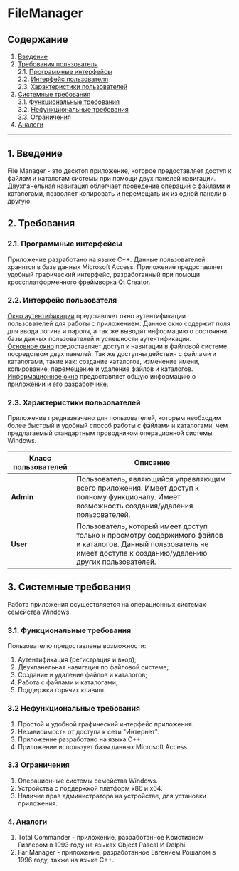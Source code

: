# FileManager

## Содержание
1. [Введение](#1)
1. [Требования пользователя](#2)  
    2.1. [Программные интерфейсы](#2.1)  
    2.2. [Интерфейс пользователя](#2.2)  
    2.3. [Характеристики пользователей](#2.3)
1. [Системные требования](#3)  
    3.1. [Функциональные требования](#3.1)  
    3.2. [Нефункциональные требования](#3.2)     
    3.3. [Ограничения](#3.3)  
 1. [Аналоги](#4)
--- 
## 1. Введение <a name="1"></a>
File Manager - это десктоп приложение, которое предоставляет доступ к файлам и каталогам системы при помощи двух панелей навигации.
Двухпанельная навигация облегчает проведение операций с файлами и каталогами, позволяет копировать и перемещать их из одной панели в другую.  

## 2. Требования <a name="2"></a>
### 2.1. Программные интерфейсы <a name="2.1"></a>
Приложение разработано на языке C++.
Данные пользователей хранятся в базе данных Microsoft Access.
Приложение предоставляет удобный графический интерфейс, разработанный при помощи кроссплатформенного фреймворка Qt Creator.

### 2.2. Интерфейс пользователя <a name="2.2"></a>
[Окно аутентификации](https://github.com/EvgeniyPhoenix/FileManager/pics/login.png) представляет окно аутентификации пользователей для работы с приложением. Данное окно содержит поля для ввода логина и пароля, а так же выводит информацию о состоянни базы данных пользователей и успешности аутентификации.  
[Основное окно](https://github.com/EvgeniyPhoenix/FileManager/pics/main.png) предоставляет доступ к навигации в файловой системе посредством двух панелей. Так же доступны действия с файлами и каталогами, такие как: создание каталогов, изменение имени, копирование, перемещение и удаление файлов и каталогов.  
[Информационное окно](https://github.com/EvgeniyPhoenix/FileManager/pics/info.png) предоставляет общую информацию о приложении и его разработчике.

### 2.3. Характеристики пользователей <a name="2.3"></a>
Приложение предназначено для пользователей, которым необходим более быстрый и удобный способ работы с файлами и каталогами, чем предлагаемый стандартным проводником операционной системы Windows.

| Класс пользователей | Описание |
|---|---|
| **Admin** | Пользователь, являющийся управляющим всего приложения. Имеет доступ к полному функционалу. Имеет возможность создания/удаления пользователей. |
| **User** | Пользователь, который имеет доступ только к просмотру содержимого файлов и каталогов. Данный пользователь не имеет доступа к созданию/удалению других пользователей. |

## 3. Системные требования <a name="3"></a>
Работа приложения осуществляется на операционных системах семейства Windows.

### 3.1. Функциональные требования <a name="3.1"></a>
Пользователю предоставлены возможности:
1. Аутентификация (регистрация и вход);
1. Двухпанельная навигация по файловой системе;
1. Создание и удаление файлов и каталогов;
1. Работа с файлами и каталогами;
1. Поддержка горячих клавиш.

### 3.2 Нефункциональные требования <a name="3.2"></a>
1. Простой и удобной графический интерфейс приложения.
2. Независимость от доступа к сети "Интернет".
3. Приложение разработано на языка C++.
4. Приложение использует базы данных Microsoft Access.

### 3.3 Ограничения <a name="3.3"></a>
1. Операционные системы семейства Windows.
2. Устройства с поддержкой платформ х86 и x64.
3. Наличие прав администратора на устройстве, для установки приложения.

### 4. Аналоги <a name="4"></a>
1. Total Commander - приложение, разработанное Кристианом Гизлером в 1993 году на языках Object Pascal И Delphi.
2. Far Manager - приложение, разработанное Евгением Рошалом в 1996 году, также на языке C++.
